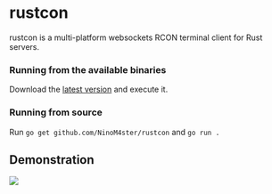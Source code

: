 # rustcon
rustcon is a multi-platform websockets RCON terminal client for Rust servers.

### Running from the available binaries
Download the [latest version](https://github.com/NinoM4ster/rustcon/releases/latest) and execute it.

### Running from source
Run `go get github.com/NinoM4ster/rustcon` and `go run .`

## Demonstration
![](https://i.imgur.com/W17Lkru.gif)
